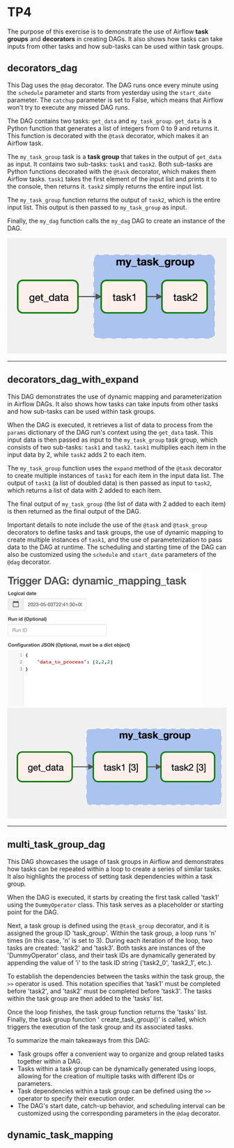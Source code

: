 # TP4

The purpose of this exercise is to demonstrate the use of Airflow **task groups** and **decorators** in creating DAGs.
It also shows how tasks can take inputs from other tasks and how sub-tasks can be used within task groups.

## decorators_dag

This Dag uses the `@dag` decorator. The DAG runs once
every minute using the `schedule` parameter and starts from yesterday using the `start_date` parameter. The `catchup`
parameter is set to False, which means that Airflow won't try to execute any missed DAG runs.

The DAG contains two tasks: `get_data` and `my_task_group`. `get_data` is a Python function that generates a list of
integers from 0 to 9 and returns it. This function is decorated with the `@task` decorator, which makes it an Airflow
task.

The `my_task_group` task is a **task group** that takes in the output of `get_data` as input. It contains two
sub-tasks: `task1` and `task2`. Both sub-tasks are Python functions decorated with the `@task` decorator, which makes
them Airflow tasks. `task1` takes the first element of the input list and prints it to the console, then returns
it. `task2` simply returns the entire input list.

The `my_task_group` function returns the output of `task2`, which is the entire input list. This output is then passed
to `my_task_group` as input.

Finally, the `my_dag` function calls the `my_dag` DAG to create an instance of the DAG.

![img.png](images/img.png)

---

## decorators_dag_with_expand

This DAG demonstrates the use of dynamic mapping and parameterization in Airflow DAGs. It also shows how tasks can take
inputs from other tasks and how sub-tasks can be used within task groups.

When the DAG is executed, it retrieves a list of data to process from the `params` dictionary of the DAG run's context
using the `get_data` task. This input data is then passed as input to the `my_task_group` task group, which consists of
two sub-tasks: `task1` and `task2`. `task1` multiplies each item in the input data by 2, while `task2` adds 2 to each
item.

The `my_task_group` function uses the `expand` method of the `@task` decorator to create multiple instances of `task1`
for each item in the input data list. The output of `task1` (a list of doubled data) is then passed as input to `task2`,
which returns a list of data with 2 added to each item.

The final output of `my_task_group` (the list of data with 2 added to each item) is then returned as the final output of
the DAG.

Important details to note include the use of the `@task` and `@task_group` decorators to define tasks and task groups,
the use of dynamic mapping to create multiple instances of `task1`, and the use of parameterization to pass data to the
DAG at runtime. The scheduling and starting time of the DAG can also be customized using the `schedule` and `start_date`
parameters of the `@dag` decorator.

![img_1.png](images/img_1.png)
![img_2.png](images/img_2.png)

---

## multi_task_group_dag

This DAG showcases the usage of task groups in Airflow and demonstrates how tasks can be repeated within a loop to
create a series of similar tasks. It also highlights the process of setting task dependencies within a task group.

When the DAG is executed, it starts by creating the first task called 'task1' using the `DummyOperator` class. This task
serves as a placeholder or starting point for the DAG.

Next, a task group is defined using the `@task_group` decorator, and it is assigned the group ID 'task_group'. Within
the task group, a loop runs 'n' times (in this case, 'n' is set to 3). During each iteration of the loop, two tasks are
created: 'task2' and 'task3'. Both tasks are instances of the 'DummyOperator' class, and their task IDs are dynamically
generated by appending the value of 'i' to the task ID string ('task2_0', 'task2_1', etc.).

To establish the dependencies between the tasks within the task group, the `>>` operator is used. This notation
specifies that 'task1' must be completed before 'task2', and 'task2' must be completed before 'task3'. The tasks within
the task group are then added to the 'tasks' list.

Once the loop finishes, the task group function returns the 'tasks' list. Finally, the task group function '
create_task_group()' is called, which triggers the execution of the task group and its associated tasks.

To summarize the main takeaways from this DAG:

- Task groups offer a convenient way to organize and group related tasks together within a DAG.
- Tasks within a task group can be dynamically generated using loops, allowing for the creation of multiple tasks with
  different IDs or parameters.
- Task dependencies within a task group can be defined using the `>>` operator to specify their execution order.
- The DAG's start date, catch-up behavior, and scheduling interval can be customized using the corresponding parameters
  in the `@dag` decorator.

## dynamic_task_mapping
